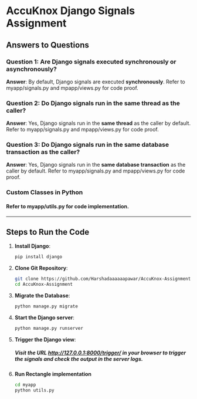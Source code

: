 # AccuKnox Django Signals Assignment

## Answers to Questions

### Question 1: Are Django signals executed synchronously or asynchronously?

**Answer**: By default, Django signals are executed **synchronously**. Refer to myapp/signals.py and mpapp/views.py for code proof.

### Question 2: Do Django signals run in the same thread as the caller?

**Answer**: Yes, Django signals run in the **same thread** as the caller by default. Refer to myapp/signals.py and mpapp/views.py for code proof.

### Question 3: Do Django signals run in the same database transaction as the caller?

**Answer**: Yes, Django signals run in the **same database transaction** as the caller by default. Refer to myapp/signals.py and mpapp/views.py for code proof.

### Custom Classes in Python
#### Refer to myapp/utils.py for code implementation.
---

## Steps to Run the Code

1. **Install Django**:
    ```bash
    pip install django
    ```

2. **Clone Git Repository**:
    ```bash
    git clone https://github.com/Harshadaaaaaapawar/AccuKnox-Assignment.git
    cd AccuKnox-Assignment
    ```

3. **Migrate the Database**:
    ```bash
    python manage.py migrate
    ```

8. **Start the Django server**:
    ```bash
    python manage.py runserver
    ```
5. **Trigger the Django view**:
    ##### Visit the URL http://127.0.0.1:8000/trigger/ in your browser to trigger the signals and check the output in the server logs.

6. **Run Rectangle implementation**
    ```bash
    cd myapp
    python utils.py
    ```